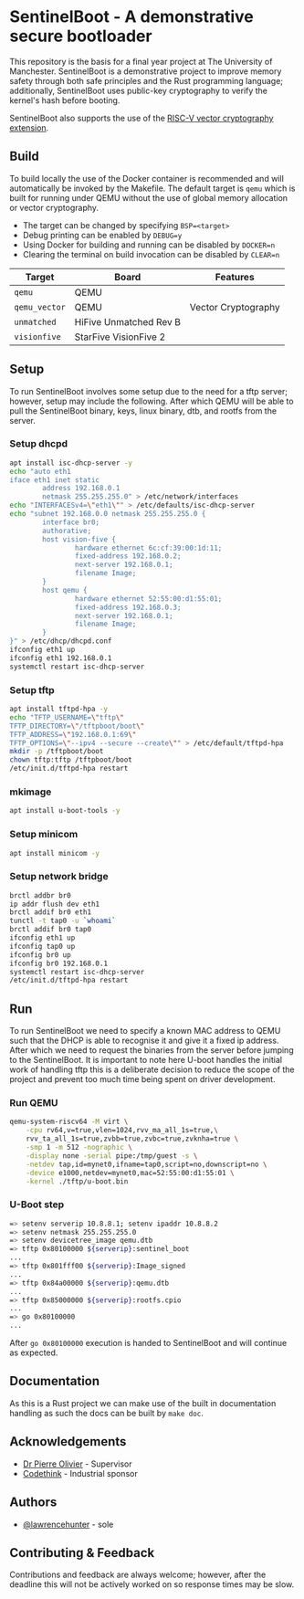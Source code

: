 
# SentinelBoot - A demonstrative secure bootloader

This repository is the basis for a final year project at The University of Manchester. SentinelBoot is a demonstrative project to improve memory safety through both safe principles and the Rust programming language; additionally, SentinelBoot uses public-key cryptography to verify the kernel's hash before booting.

SentinelBoot also supports the use of the [RISC-V vector cryptography extension](https://github.com/riscv/riscv-crypto).


## Build

To build locally the use of the Docker container is recommended and will automatically be invoked by the Makefile. The default target is `qemu` which is built for running under QEMU without the use of global memory allocation or vector cryptography.

- The target can be changed by specifying `BSP=<target>`
- Debug printing can be enabled by `DEBUG=y`
- Using Docker for building and running can be disabled by `DOCKER=n`
- Clearing the terminal on build invocation can be disabled by `CLEAR=n`

| Target        | Board                  | Features                 |
|---------------|------------------------|--------------------------|
| `qemu`        | QEMU                   |                          |
| `qemu_vector` | QEMU                   | Vector Cryptography      |
| `unmatched`   | HiFive Unmatched Rev B |                          |
| `visionfive`  | StarFive VisionFive 2  |                          |

## Setup

To run SentinelBoot involves some setup due to the need for a tftp server; however, setup may include the following. After which QEMU will be able to pull the SentinelBoot binary, keys, linux binary, dtb, and rootfs from the server.

### Setup dhcpd
```bash
apt install isc-dhcp-server -y
echo "auto eth1
iface eth1 inet static
        address 192.168.0.1
        netmask 255.255.255.0" > /etc/network/interfaces
echo "INTERFACESv4=\"eth1\"" > /etc/defaults/isc-dhcp-server
echo "subnet 192.168.0.0 netmask 255.255.255.0 {
        interface br0;
        authorative;
        host vision-five {
                hardware ethernet 6c:cf:39:00:1d:11;
                fixed-address 192.168.0.2;
                next-server 192.168.0.1;
                filename Image;
        }
        host qemu {
                hardware ethernet 52:55:00:d1:55:01;
                fixed-address 192.168.0.3;
                next-server 192.168.0.1;
                filename Image;
        }
}" > /etc/dhcp/dhcpd.conf
ifconfig eth1 up
ifconfig eth1 192.168.0.1
systemctl restart isc-dhcp-server
```

### Setup tftp
```bash
apt install tftpd-hpa -y
echo "TFTP_USERNAME=\"tftp\"
TFTP_DIRECTORY=\"/tftpboot/boot\"
TFTP_ADDRESS=\"192.168.0.1:69\"
TFTP_OPTIONS=\"--ipv4 --secure --create\"" > /etc/default/tftpd-hpa
mkdir -p /tftpboot/boot
chown tftp:tftp /tftpboot/boot
/etc/init.d/tftpd-hpa restart
```

### mkimage
```bash
apt install u-boot-tools -y
```

### Setup minicom
```bash
apt install minicom -y
```

### Setup network bridge
```bash
brctl addbr br0
ip addr flush dev eth1
brctl addif br0 eth1
tunctl -t tap0 -u `whoami`
brctl addif br0 tap0
ifconfig eth1 up
ifconfig tap0 up
ifconfig br0 up
ifconfig br0 192.168.0.1
systemctl restart isc-dhcp-server
/etc/init.d/tftpd-hpa restart
```
## Run

To run SentinelBoot we need to specify a known MAC address to QEMU such that the DHCP is able to recognise it and give it a fixed ip address. After which we need to request the binaries from the server before jumping to the SentinelBoot. It is important to note here U-boot handles the initial work of handling tftp this is a deliberate decision to reduce the scope of the project and prevent too much time being spent on driver development.

### Run QEMU
```bash
qemu-system-riscv64 -M virt \
	-cpu rv64,v=true,vlen=1024,rvv_ma_all_1s=true,\
    rvv_ta_all_1s=true,zvbb=true,zvbc=true,zvknha=true \
	-smp 1 -m 512 -nographic \
	-display none -serial pipe:/tmp/guest -s \
	-netdev tap,id=mynet0,ifname=tap0,script=no,downscript=no \
	-device e1000,netdev=mynet0,mac=52:55:00:d1:55:01 \
	-kernel ./tftp/u-boot.bin
```

### U-Boot step
```bash
=> setenv serverip 10.8.8.1; setenv ipaddr 10.8.8.2
=> setenv netmask 255.255.255.0
=> setenv devicetree_image qemu.dtb
=> tftp 0x80100000 ${serverip}:sentinel_boot
...
=> tftp 0x801fff00 ${serverip}:Image_signed
...
=> tftp 0x84a00000 ${serverip}:qemu.dtb
...
=> tftp 0x85000000 ${serverip}:rootfs.cpio
...
=> go 0x80100000
...
```
After `go 0x80100000` execution is handed to SentinelBoot and will continue as expected.
## Documentation

As this is a Rust project we can make use of the built in documentation handling as such the docs can be built by `make doc`.


## Acknowledgements

 - [Dr Pierre Olivier](https://research.manchester.ac.uk/en/persons/pierre.olivier) - Supervisor
 - [Codethink](https://www.codethink.co.uk) - Industrial sponsor

## Authors

- [@lawrencehunter](https://www.github.com/lawrencehunter) - sole


## Contributing & Feedback

Contributions and feedback are always welcome; however, after the deadline this will not be actively worked on so response times may be slow.
